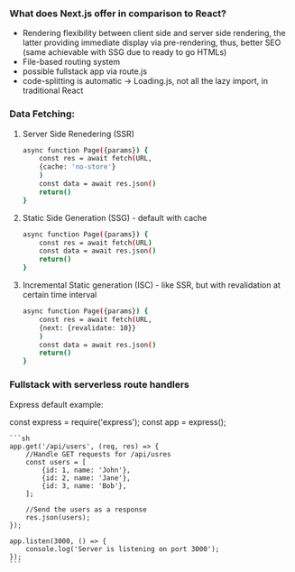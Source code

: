### What does Next.js offer in comparison to React?
- Rendering flexibility between client side and server side rendering, the latter providing immediate display via pre-rendering, thus, better SEO (same achievable with SSG due to ready to go HTMLs)
- File-based routing system
- possible fullstack app via route.js
- code-splitting is automatic -> Loading.js, not all the lazy import, <Supsense /> in traditional React

### Data Fetching:
1. Server Side Renedering (SSR)

    ```sh
    async function Page({params}) {
        const res = await fetch(URL,
        {cache: 'no-store'}
        )
        const data = await res.json()
        return()
    }
    ```

2. Static Side Generation (SSG) - default with cache

    ```sh
    async function Page({params}) {
        const res = await fetch(URL)
        const data = await res.json()
        return()
    }
    ```
    
3. Incremental Static generation (ISC) - like SSR, but with revalidation at certain time interval
    ```sh
    async function Page({params}) {
        const res = await fetch(URL,
        {next: {revalidate: 10}}
        )
        const data = await res.json()
        return()
    }
    ```

### Fullstack with serverless route handlers

Express default example:

const express = require('express');
const app = express();

    ```sh
    app.get('/api/users', (req, res) => {
        //Handle GET requests for /api/usres
        const users = [
            {id: 1, name: 'John'},
            {id: 2, name: 'Jane'},
            {id: 3, name: 'Bob'},
        ];
        
        //Send the users as a response
        res.json(users);
    });

    app.listen(3000, () => {
        console.log('Server is listening on port 3000');
    });
    ```


